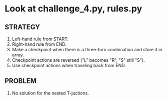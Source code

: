 # Look at challenge_4.py, rules.py

## STRATEGY
1. Left-hand rule from START.
2. Right-hand rule from END.
3. Make a checkpoint when there is a three-turn combination and store it in array.
4. Checkpoint actions are reversed ("L" becomes "R", "S" still "S").
5. Use checkpoint actions when traveling back from END.

## PROBLEM
1. No solution for the nested T-juctions.
